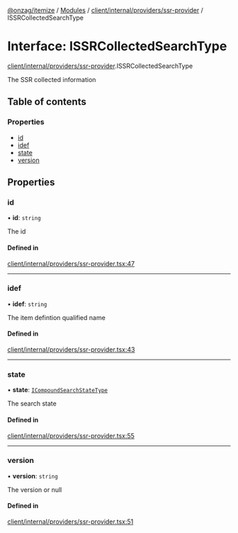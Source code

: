 [@onzag/itemize](../README.md) / [Modules](../modules.md) / [client/internal/providers/ssr-provider](../modules/client_internal_providers_ssr_provider.md) / ISSRCollectedSearchType

# Interface: ISSRCollectedSearchType

[client/internal/providers/ssr-provider](../modules/client_internal_providers_ssr_provider.md).ISSRCollectedSearchType

The SSR collected information

## Table of contents

### Properties

- [id](client_internal_providers_ssr_provider.ISSRCollectedSearchType.md#id)
- [idef](client_internal_providers_ssr_provider.ISSRCollectedSearchType.md#idef)
- [state](client_internal_providers_ssr_provider.ISSRCollectedSearchType.md#state)
- [version](client_internal_providers_ssr_provider.ISSRCollectedSearchType.md#version)

## Properties

### id

• **id**: `string`

The id

#### Defined in

[client/internal/providers/ssr-provider.tsx:47](https://github.com/onzag/itemize/blob/59702dd5/client/internal/providers/ssr-provider.tsx#L47)

___

### idef

• **idef**: `string`

The item defintion qualified name

#### Defined in

[client/internal/providers/ssr-provider.tsx:43](https://github.com/onzag/itemize/blob/59702dd5/client/internal/providers/ssr-provider.tsx#L43)

___

### state

• **state**: [`ICompoundSearchStateType`](base_Root_Module_ItemDefinition.ICompoundSearchStateType.md)

The search state

#### Defined in

[client/internal/providers/ssr-provider.tsx:55](https://github.com/onzag/itemize/blob/59702dd5/client/internal/providers/ssr-provider.tsx#L55)

___

### version

• **version**: `string`

The version or null

#### Defined in

[client/internal/providers/ssr-provider.tsx:51](https://github.com/onzag/itemize/blob/59702dd5/client/internal/providers/ssr-provider.tsx#L51)
